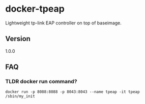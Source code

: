 # docker-tpeap

Lightweight tp-link EAP controller on top of baseimage.

## Version

1.0.0

## FAQ

### TLDR docker run command?

```
docker run -p 8088:8088 -p 8043:8043 --name tpeap -it tpeap /sbin/my_init
```
